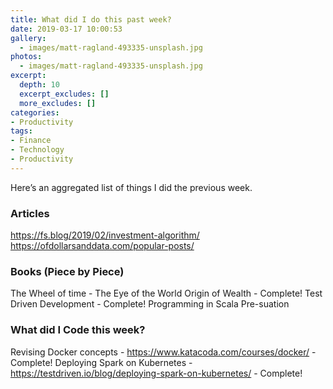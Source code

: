 ```yaml
---
title: What did I do this past week?
date: 2019-03-17 10:00:53
gallery:
  - images/matt-ragland-493335-unsplash.jpg
photos:
  - images/matt-ragland-493335-unsplash.jpg
excerpt:
  depth: 10
  excerpt_excludes: []
  more_excludes: []
categories:
- Productivity
tags:
- Finance
- Technology
- Productivity
---
```


Here’s an aggregated list of things I did the previous week.

### Articles

https://fs.blog/2019/02/investment-algorithm/
https://ofdollarsanddata.com/popular-posts/


### Books (Piece by Piece)


The Wheel of time - The Eye of the World
Origin of Wealth - Complete!
Test Driven Development - Complete!
Programming in Scala
Pre-suation


### What did I Code this week?

Revising Docker concepts - https://www.katacoda.com/courses/docker/ - Complete!
Deploying Spark on Kubernetes - https://testdriven.io/blog/deploying-spark-on-kubernetes/ - Complete!

